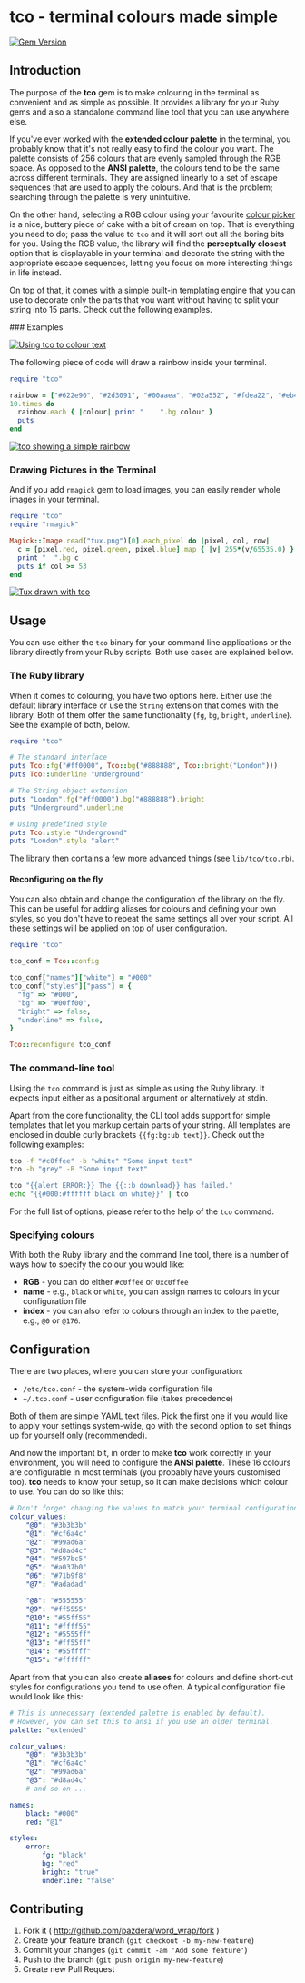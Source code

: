 # tco - terminal colours made simple

[![Gem Version](https://badge.fury.io/rb/tco.png)](http://badge.fury.io/rb/tco)

## Introduction

The purpose of the **tco** gem is to make colouring in the terminal as
convenient and as simple as possible. It provides a library for your Ruby gems
and also a standalone command line tool that you can use anywhere else.

If you've ever worked with the **extended colour palette** in the terminal, you
probably know that it's not really easy to find the colour you want. The
palette consists of 256 colours that are evenly sampled through the RGB space.
As opposed to the **ANSI palette**, the colours tend to be the same across
different terminals. They are assigned linearly to a set of escape sequences
that are used to apply the colours. And that is the problem; searching
through the palette is very unintuitive.

On the other hand, selecting a RGB colour using your favourite
[colour picker](http://www.colourpicker.com/) is a nice, buttery piece of cake
with a bit of cream on top. That is everything you need to do; pass the value
to `tco` and it will sort out all the boring bits for you. Using the
RGB value, the library will find the **perceptually closest** option that is
displayable in your terminal and decorate the string with the appropriate
escape sequences, letting you focus on more interesting things in life instead.

On top of that, it comes with a simple built-in templating engine that you can
use to decorate only the parts that you want without having to split your
string into 15 parts. Check out the following examples.

### Examples

[![Using tco to colour text](http://linuxwell.com/assets/images/posts/tco-terminal.png)](http://linuxwell.com/assets/images/posts/tco-terminal.png)

The following piece of code will draw a rainbow inside your terminal.

```ruby
require "tco"

rainbow = ["#622e90", "#2d3091", "#00aaea", "#02a552", "#fdea22", "#eb443b", "#f37f5a"]
10.times do
  rainbow.each { |colour| print "    ".bg colour }
  puts
end
```

[![tco showing a simple rainbow](http://linuxwell.com/assets/images/posts/tco-rainbow.png)](http://linuxwell.com/assets/images/posts/tco-rainbow-2.png)

### Drawing Pictures in the Terminal

And if you add `rmagick` gem to load images, you can easily render whole
images in your terminal.

```ruby
require "tco"
require "rmagick"

Magick::Image.read("tux.png")[0].each_pixel do |pixel, col, row|
  c = [pixel.red, pixel.green, pixel.blue].map { |v| 255*(v/65535.0) }
  print "  ".bg c
  puts if col >= 53
end
```

[![Tux drawn with tco](http://linuxwell.com/assets/images/posts/tco-tux.png)](http://linuxwell.com/assets/images/posts/tco-tux.png)

## Usage

You can use either the `tco` binary for your command line applications or the
library directly from your Ruby scripts. Both use cases are explained bellow.

### The Ruby library

When it comes to colouring, you have two options here. Either use the default
library interface or use the `String` extension that comes with the library.
Both of them offer the same functionality (`fg`, `bg`, `bright`, `underline`).
See the example of both, below.

```ruby
require "tco"

# The standard interface
puts Tco::fg("#ff0000", Tco::bg("#888888", Tco::bright("London")))
puts Tco::underline "Underground"

# The String object extension
puts "London".fg("#ff0000").bg("#888888").bright
puts "Underground".underline

# Using predefined style
puts Tco::style "Underground"
puts "London".style "alert"
```

The library then contains a few more advanced things (see `lib/tco/tco.rb`).

#### Reconfiguring on the fly

You can also obtain and change the configuration of the library on the fly.
This can be useful for adding aliases for colours and defining your own styles,
so you don't have to repeat the same settings all over your script. All these
settings will be applied on top of user configuration.

```ruby
require "tco"

tco_conf = Tco::config

tco_conf["names"]["white"] = "#000"
tco_conf["styles"]["pass"] = {
  "fg" => "#000",
  "bg" => "#00ff00",
  "bright" => false,
  "underline" => false,
}

Tco::reconfigure tco_conf
```

### The command-line tool

Using the `tco` command is just as simple as using the Ruby library. It expects
input either as a positional argument or alternatively at stdin.

Apart from the core functionality, the CLI tool adds support for simple
templates that let you markup certain parts of your string. All templates
are enclosed in double curly brackets `{{fg:bg:ub text}}`. Check out the
following examples:

```bash
tco -f "#c0ffee" -b "white" "Some input text"
tco -b "grey" -B "Some input text"

tco "{{alert ERROR:}} The {{::b download}} has failed."
echo "{{#000:#ffffff black on white}}" | tco
```

For the full list of options, please refer to the help of the `tco` command.

### Specifying colours

With both the Ruby library and the command line tool, there is a number of
ways how to specify the colour you would like:

* **RGB** - you can do either `#c0ffee` or `0xc0ffee`
* **name** - e.g., `black` or `white`, you can assign names to colours in your
  configuration file
* **index** - you can also refer to colours through an index to the palette,
  e.g., `@0` or `@176`.

## Configuration

There are two places, where you can store your configuration:

* `/etc/tco.conf` - the system-wide configuration file
* `~/.tco.conf` - user configuration file (takes precedence)

Both of them are simple YAML text files. Pick the first one if you would like
to apply your settings system-wide, go with the second option to set things up
for yourself only (recommended).

And now the important bit, in order to make **tco** work correctly in your
environment, you will need to configure the **ANSI palette**. These 16 colours
are configurable in most terminals (you probably have yours customised too).
**tco** needs to know your setup, so it can make decisions which colour to use.
You can do so like this:

```yaml
# Don't forget changing the values to match your terminal configuration
colour_values:
    "@0": "#3b3b3b"
    "@1": "#cf6a4c"
    "@2": "#99ad6a"
    "@3": "#d8ad4c"
    "@4": "#597bc5"
    "@5": "#a037b0"
    "@6": "#71b9f8"
    "@7": "#adadad"

    "@8": "#555555"
    "@9": "#ff5555"
    "@10": "#55ff55"
    "@11": "#ffff55"
    "@12": "#5555ff"
    "@13": "#ff55ff"
    "@14": "#55ffff"
    "@15": "#ffffff"
```

Apart from that you can also create **aliases** for colours and define
short-cut styles for configurations you tend to use often. A typical
configuration file would look like this:

```yaml
# This is unnecessary (extended palette is enabled by default).
# However, you can set this to ansi if you use an older terminal.
palette: "extended"

colour_values:
    "@0": "#3b3b3b"
    "@1": "#cf6a4c"
    "@2": "#99ad6a"
    "@3": "#d8ad4c"
    # and so on ...

names:
    black: "#000"
    red: "@1"

styles:
    error:
        fg: "black"
        bg: "red"
        bright: "true"
        underline: "false"
```

## Contributing

1. Fork it ( http://github.com/pazdera/word_wrap/fork )
2. Create your feature branch (`git checkout -b my-new-feature`)
3. Commit your changes (`git commit -am 'Add some feature'`)
4. Push to the branch (`git push origin my-new-feature`)
5. Create new Pull Request
